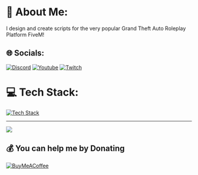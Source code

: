 # 💫 About Me:
I design and create scripts for the very popular Grand Theft Auto Roleplay Platform FiveM!

## 🌐 Socials:
[![Discord](https://skillicons.dev/icons?i=discord)](https://discord.gg/dirkscripts)
[![Youtube](https://skillicons.dev/icons?i=youtube)](https://www.youtube.com/@DirkScripts)
[![Twitch](http://skillicons.dev/icons?i=twitch)](https://www.twitch.tv/dirkscripts)

# 💻 Tech Stack:
[![Tech Stack](https://skillicons.dev/icons?i=js,lua,react,ts,html,mysql,jquery,figma)](https://www.dirkscripts.com)

---
[![](https://visitcount.itsvg.in/api?id=DirkDigglerz&icon=3&color=3)](https://visitcount.itsvg.in)

  ## 💰 You can help me by Donating
  [![BuyMeACoffee](https://img.shields.io/badge/Buy%20Me%20a%20Coffee-ffdd00?style=for-the-badge&logo=buy-me-a-coffee&logoColor=black)](https://buymeacoffee.com/https://ko-fi.com/dirkscripts) 

  
<!-- Proudly created with GPRM ( https://gprm.itsvg.in ) -->
